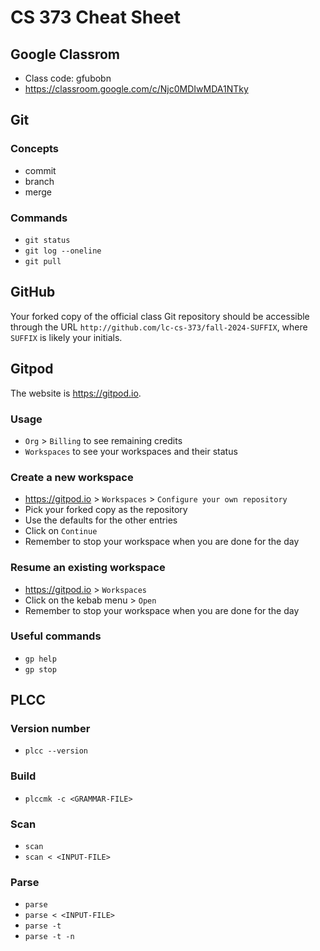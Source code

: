 # CS 373 Cheat Sheet

## Google Classrom

* Class code: gfubobn
* https://classroom.google.com/c/Njc0MDIwMDA1NTky

## Git

### Concepts

* commit
* branch
* merge

### Commands

* `git status`
* `git log --oneline`
* `git pull`

## GitHub

Your forked copy of the official class Git repository should be accessible
through the URL `http://github.com/lc-cs-373/fall-2024-SUFFIX`, where `SUFFIX`
is likely your initials.

## Gitpod

The website is https://gitpod.io.

### Usage

* `Org` > `Billing` to see remaining credits
* `Workspaces` to see your workspaces and their status

### Create a new workspace

* https://gitpod.io > `Workspaces` > `Configure your own repository`
* Pick your forked copy as the repository
* Use the defaults for the other entries
* Click on `Continue`
* Remember to stop your workspace when you are done for the day

### Resume an existing workspace

* https://gitpod.io > `Workspaces`
* Click on the kebab menu > `Open`
* Remember to stop your workspace when you are done for the day

### Useful commands

* `gp help`
* `gp stop`

## PLCC

### Version number

* `plcc --version`

### Build

* `plccmk -c <GRAMMAR-FILE>`

### Scan

* `scan`
* `scan < <INPUT-FILE>`

### Parse

* `parse`
* `parse < <INPUT-FILE>`
* `parse -t`
* `parse -t -n`
